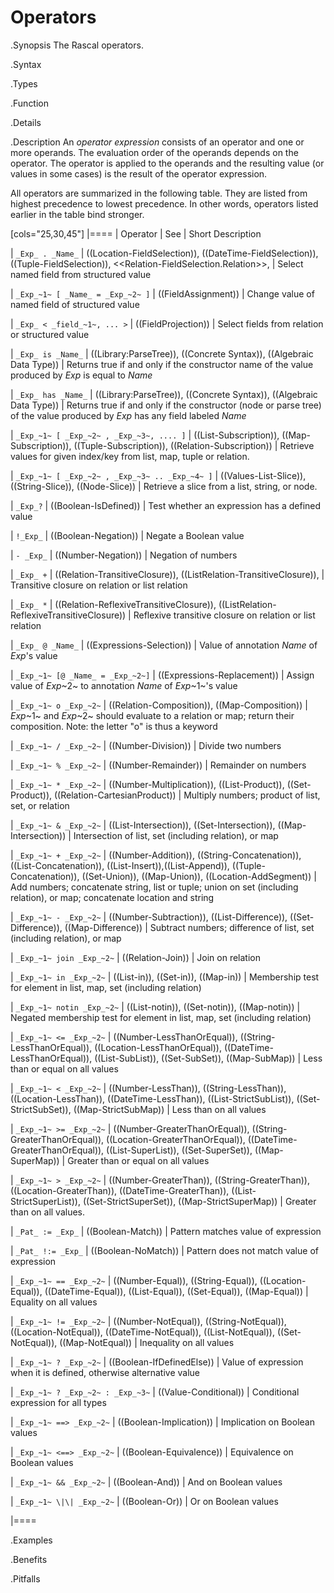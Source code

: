 # Operators

.Synopsis
The Rascal operators.

.Syntax

.Types

.Function

.Details

.Description
An _operator expression_ consists of an operator and one or more operands. The evaluation order of the operands depends on the operator. 
The operator is applied to the operands and the resulting value (or values in some cases) is the result of the operator expression. 

All operators are summarized in the following table. They are listed from highest precedence
to lowest precedence. In other words, operators listed earlier in the table bind stronger.
 
[cols="25,30,45"]
|====
| Operator                          | See                                           | Short Description


| `_Exp_ . _Name_`
| ((Location-FieldSelection)),
  ((DateTime-FieldSelection)),
  ((Tuple-FieldSelection)),
  <<Relation-FieldSelection.Relation>>,
| Select named field from structured value


| `_Exp_~1~ [ _Name_ = _Exp_~2~ ]`
| ((FieldAssignment))
| Change value of named field of structured value


| `_Exp_ < _field_~1~, ... >`
| ((FieldProjection))
| Select fields from relation or structured value


| `_Exp_ is _Name_`
| ((Library:ParseTree)),
  ((Concrete Syntax)),
  ((Algebraic Data Type))
| Returns true if and only if the constructor name of the value produced by _Exp_ is equal to _Name_


| `_Exp_ has _Name_` 
| ((Library:ParseTree)),
  ((Concrete Syntax)),
  ((Algebraic Data Type))
| Returns true if and only if the constructor (node or parse tree) of the value produced by _Exp_ has any field labeled _Name_


| `_Exp_~1~ [ _Exp_~2~ , _Exp_~3~, .... ]`
| ((List-Subscription)),
  ((Map-Subscription)),
  ((Tuple-Subscription)),
  ((Relation-Subscription))
| Retrieve values for given index/key from list, map, tuple or relation.


| `_Exp_~1~ [ _Exp_~2~ , _Exp_~3~ .. _Exp_~4~ ]`
| ((Values-List-Slice)),
  ((String-Slice)),
  ((Node-Slice))
| Retrieve a slice from a list, string, or node.


|  `_Exp_?`
| ((Boolean-IsDefined))
| Test whether an expression has a defined value


|  `!_Exp_`
| ((Boolean-Negation))
| Negate a Boolean value


| `- _Exp_`
| ((Number-Negation))
| Negation of numbers


| `_Exp_ +`
| ((Relation-TransitiveClosure)),
  ((ListRelation-TransitiveClosure)),
| Transitive closure on relation or list relation


| `_Exp_ *`
| ((Relation-ReflexiveTransitiveClosure)),
  ((ListRelation-ReflexiveTransitiveClosure))
| Reflexive transitive closure on relation or list relation


| `_Exp_ @ _Name_`
| ((Expressions-Selection))
| Value of annotation _Name_ of _Exp_'s value


| `_Exp_~1~ [@ _Name_ = _Exp_~2~]`
| ((Expressions-Replacement))
| Assign value of _Exp_~2~ to annotation _Name_ of _Exp_~1~'s value


| `_Exp_~1~ o _Exp_~2~`
| ((Relation-Composition)),
  ((Map-Composition))
| _Exp_~1~ and _Exp_~2~ should evaluate to a relation or map; return their composition. Note: the letter "o" is thus a keyword


| `_Exp_~1~ / _Exp_~2~`
| ((Number-Division))
| Divide two numbers


| `_Exp_~1~ % _Exp_~2~`
| ((Number-Remainder))
| Remainder on numbers

| `_Exp_~1~ * _Exp_~2~`
| ((Number-Multiplication)),
  ((List-Product)),
  ((Set-Product)),
  ((Relation-CartesianProduct))
| Multiply numbers; product of list, set, or relation


| `_Exp_~1~ & _Exp_~2~`
| ((List-Intersection)),
  ((Set-Intersection)),
  ((Map-Intersection))
| Intersection of list, set (including relation), or map


| `_Exp_~1~ + _Exp_~2~`
| ((Number-Addition)),
  ((String-Concatenation)),
  ((List-Concatenation)),
  ((List-Insert)),((List-Append)),
  ((Tuple-Concatenation)),
  ((Set-Union)),
  ((Map-Union)),
  ((Location-AddSegment))
| Add numbers; concatenate string, list or tuple; 
  union on set (including relation), or map;
  concatenate location and string
  
  
| `_Exp_~1~ - _Exp_~2~`
| ((Number-Subtraction)),
  ((List-Difference)),
  ((Set-Difference)),
  ((Map-Difference))
| Subtract numbers; difference of list, set (including relation), or map


| `_Exp_~1~ join _Exp_~2~`
| ((Relation-Join))
| Join on relation


| `_Exp_~1~ in _Exp_~2~`
| ((List-in)), 
  ((Set-in)),
  ((Map-in))
| Membership test for element in list, map, set (including relation)


| `_Exp_~1~ notin _Exp_~2~`
| ((List-notin)),
  ((Set-notin)),
  ((Map-notin))
| Negated membership test for element in  list, map, set (including relation)


| `_Exp_~1~ <= _Exp_~2~`
| ((Number-LessThanOrEqual)),
  ((String-LessThanOrEqual)),
  ((Location-LessThanOrEqual)),
  ((DateTime-LessThanOrEqual)),
  ((List-SubList)),
  ((Set-SubSet)),
  ((Map-SubMap))
| Less than or equal on all values

| `_Exp_~1~ < _Exp_~2~`
| ((Number-LessThan)),
  ((String-LessThan)),
  ((Location-LessThan)),
  ((DateTime-LessThan)),
  ((List-StrictSubList)),
  ((Set-StrictSubSet)),
  ((Map-StrictSubMap))
| Less than on all values


| `_Exp_~1~ >= _Exp_~2~`
| ((Number-GreaterThanOrEqual)),
  ((String-GreaterThanOrEqual)),
  ((Location-GreaterThanOrEqual)),
  ((DateTime-GreaterThanOrEqual)),
  ((List-SuperList)),
  ((Set-SuperSet)),
  ((Map-SuperMap))
| Greater than or equal on all values


| `_Exp_~1~ > _Exp_~2~`
| ((Number-GreaterThan)),
  ((String-GreaterThan)),
  ((Location-GreaterThan)),
  ((DateTime-GreaterThan)),
  ((List-StrictSuperList)),
  ((Set-StrictSuperSet)),
  ((Map-StrictSuperMap))
| Greater than on all values.


|  `_Pat_ := _Exp_`
| ((Boolean-Match))
| Pattern matches value of expression

|  `_Pat_ !:= _Exp_`
| ((Boolean-NoMatch))
| Pattern does not match value of expression


| `_Exp_~1~ == _Exp_~2~`
| ((Number-Equal)),
  ((String-Equal)),
  ((Location-Equal)),
  ((DateTime-Equal)),
  ((List-Equal)),
  ((Set-Equal)),
  ((Map-Equal))
| Equality on all values


| `_Exp_~1~ != _Exp_~2~`
| ((Number-NotEqual)),
  ((String-NotEqual)),
  ((Location-NotEqual)),
  ((DateTime-NotEqual)),
  ((List-NotEqual)),
  ((Set-NotEqual)),
  ((Map-NotEqual))
| Inequality on all values


| `_Exp_~1~ ? _Exp_~2~`
| ((Boolean-IfDefinedElse))
| Value of expression when it is defined, otherwise alternative value

| `_Exp_~1~ ? _Exp_~2~ : _Exp_~3~`
| ((Value-Conditional))
| Conditional expression for all types


| `_Exp_~1~ ==> _Exp_~2~`
| ((Boolean-Implication))
| Implication on Boolean values


| `_Exp_~1~ <==> _Exp_~2~`
| ((Boolean-Equivalence))
| Equivalence on Boolean values


| `_Exp_~1~ && _Exp_~2~`
| ((Boolean-And))
| And on Boolean values


| `_Exp_~1~ \|\| _Exp_~2~`
| ((Boolean-Or))
| Or on Boolean values

|====

.Examples

.Benefits

.Pitfalls

